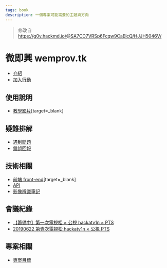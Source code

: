 ```yaml
---
tags: book
description: 一個專案可能需要的主題與方向
---
```


> 修改自 https://g0v.hackmd.io/@SA7CD7VRSp6Fcqw9CaElcQ/HJJH5046V/

微即興 wemprov.tk
========
* [介紹]()
* [加入行動]()

使用說明
------
* [教學影片]()[target=_blank]

疑難排解
-------
* [遇到問題]()
* [錯誤回報]()

技術相關
-------
* [前端 front-end]()[target=_blank]
* [API]()
* [影像辨識筆記]()

會議紀錄
----------
* [【籌備中】第一次電視松 × 公視 hackatv1n × PTS]()
* [20190622 第壹次電視松 hackatv1n × 公視 PTS]()

專案相關
-------
* [專案目標]()